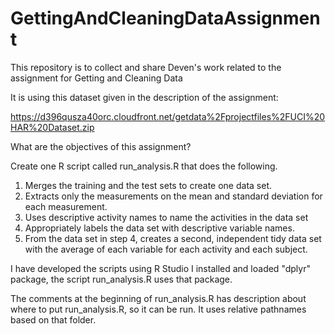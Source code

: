 # GettingAndCleaningDataAssignment
This repository is to collect and share Deven's work related to the assignment for Getting and Cleaning Data

It is using this dataset given in the description of the assignment:

https://d396qusza40orc.cloudfront.net/getdata%2Fprojectfiles%2FUCI%20HAR%20Dataset.zip

What are the objectives of this assignment?

Create one R script called run_analysis.R that does the following.

1. Merges the training and the test sets to create one data set.
2. Extracts only the measurements on the mean and standard deviation for each measurement.
3. Uses descriptive activity names to name the activities in the data set
4. Appropriately labels the data set with descriptive variable names.
5. From the data set in step 4, creates a second, independent tidy data set with the average of each variable for each activity and each subject.

I have developed the scripts using R Studio
I installed and loaded "dplyr" package, the script run_analysis.R uses that package.

The comments at the beginning of run_analysis.R has description about where to put run_analysis.R, so it can be run. It uses relative pathnames based on that folder.
